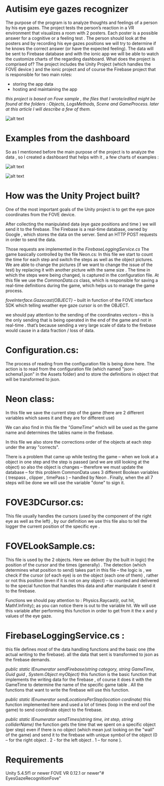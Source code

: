 # Autisim eye gazes recognizer
The purpose of the program is to analyze thoughts and feelings of a person by his eye gazes. 
The project tests the person’s reaction in a VR environment that visualizes a room with 2 posters. Each poster is a possible answer for a cognitive or a feeling test . The person should look at the posters and by recording his eye gazes positions we will try to determine if he knows the correct answer (or have the expected feeling). The data will be sent to Firebase database and with the ionic app we will be able to watch the customize charts of the regarding dashboard. What does the project is comprised of? The project includes the Unity Project (which handles the FOVE device ) and the ionic project and of course the Firebase project that is responsible for two main roles:

- storing the app data
- hosting and maintaining the app

*this project is based on Fove sample , the files that I wrote/edited might be found at the folders : Objects, LogsMethods, Scene and GameProcess. later at this article I will describe a few of them.*

![alt text](https://gihub.com/amitme10/EyesGazeRecognitionFove/master/expl.png)


# Examples from the dashboard

So as I mentioned before the main purpose of the project is to analyze the data , so I created a dashboard that helps with it , a few charts of examples :

![alt text](https://gihub.com/amitme10/EyesGazeRecognitionFove/master/heatMap.png)


![alt text](https://gihub.com/amitme10/EyesGazeRecognitionFove/master/chart.png)


# How was the Unity Project built?

One of the most important goals of the Unity project is to get the eye gaze coordinates from the FOVE device.

After collecting the manipulated data (eye gaze positions and time ) we will send it to the firebase. The Firebase is a real-time database, owned by Google , which stores the data on the server. Send an HTTP POST requests in order to send the data.

Those requests are implemented in the *FirebaseLoggingService.cs* The game basically controlled by the file Neon.cs: In this file we start to count the time for each step and switch the steps as well as the object pictures. We are able to change the pictures (if we want to change the issue of the test) by replacing it with another picture with the same size . The time in which the steps were being changed, is captured in the configuration file. At this file we use the *CommonData.cs* class, which is responsible for saving a real-time definitions during the game, which helps us to manage the game process.

*foveInterface.Gazecast(OBJECT)* – built in function of the FOVE interface SDK which telling weather eye gaze cursor is on the OBJECT.

we should pay attention to the sending of the coordinates vectors – this is the only sending that is being operated in the end of the game and not in real-time . that’s because sending a very large scale of data to the firebase would cause in a data fraction / loss of data.

# Configuration.cs:
The process of reading from the configuration file is being done here. The action is to read from the configuration file (which named "json-schema1.json" in the Assets folder) and to store the definitions in object that will be transformed to json.

# Neon class:
In this file we save the current step of the game (there are 2 different variables which saves it and they are for different use)

We can also find in this file the *"GameTime"* which will be used as the game name and determines the tables name in the firebase.

In this file we also store the corrections order of the objects at each step under the array "corrects".

There is a problem that came up while testing the game – when we look at a object in one step and the step is passed (and we are still looking at the object) so also the object is changes – therefore we must update the database – for this problem CommonData uses 3 different Boolean variables ( trespass , clipper , timePass ) – handled by Neon . Finally, when the all 7 steps will be done we will use the variable "done" to sign it.

# FOVE3DCursor.cs:
This file usually handles the cursors (used by the component of the right eye as well as the left) , by our definition we use this file also to tell the logger the current position of the specific eye .

# FOVELookSample.cs:
This file is used by the 2 objects. Here we deliver (by the built in logic) the position of the cursor and the times (generally) . The detection (which determines what position to send) takes part in this file – the logic is , we check if the cursor (of each eye) is on the object (each one of them) , rather or not this position (even if it is not on any object) – is counted and delivered to the special function that handles this data and after manipulate it send it to the firebase.

Functions we should pay attention to : Physics.Raycast(r, out hit, Mathf.Infinity); as you can notice there is out to the variable hit. We will use this variable after performing this function in order to get from it the x and y values of the eye gaze.

# FirebaseLoggingService.cs :
this file defines most of the data handling functions and the basic one (the actual writing to the firebase). all the data that sent is transformed to json as the firebase demands.

*public static IEnumerator sendFirebase(string category, string GameTime, Guid guid , System.Object myObject)* this function is the basic function that implements the writing data for the firebase , of course it does it with the GameTime to determine the name of the specific game table . All the functions that want to write the firebase will use this function.

*public static IEnumerator sendLocationsPerStep(location cordinate)* this function implemented here and used a lot of times (loop in the end oof the game) to send coordinate object to the firebase.

*public static IEnumerator sendTimes(string time, int step, string colliderName)* the function gets the time that we spent on a specific object (per step) even if there is no object (which mean just looking on the "wall" of the game) and send it to the firebase with unique symbol of the object (0 – for the right object . 2 - for the left object . 1 – for none ).

# Requirements
Unity 5.4.5f1 or newer
FOVE VR 0.12.1 or newer"# EyesGazeRecognitionFove"
